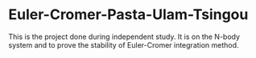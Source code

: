 # Euler-Cromer-Pasta-Ulam-Tsingou
This is the project done during independent study. It is on the N-body system and to prove the stability of Euler-Cromer integration method.

